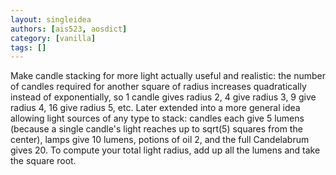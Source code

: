 ```yaml
---
layout: singleidea
authors: [ais523, aosdict]
category: [vanilla]
tags: []
---
```

Make candle stacking for more light actually useful and realistic: the number of candles required for another square of radius increases quadratically instead of exponentially, so 1 candle gives radius 2, 4 give radius 3, 9 give radius 4, 16 give radius 5, etc. Later extended into a more general idea allowing light sources of any type to stack: candles each give 5 lumens (because a single candle's light reaches up to sqrt(5) squares from the center), lamps give 10 lumens, potions of oil 2, and the full Candelabrum gives 20. To compute your total light radius, add up all the lumens and take the square root.
